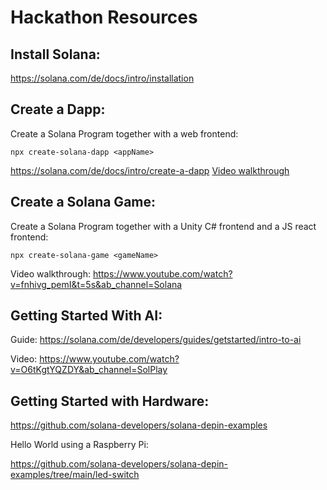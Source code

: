 # Hackathon Resources

## Install Solana:

https://solana.com/de/docs/intro/installation

## Create a Dapp:

Create a Solana Program together with a web frontend:

```
npx create-solana-dapp <appName>
```

https://solana.com/de/docs/intro/create-a-dapp
[Video walkthrough](https://www.youtube.com/watch?v=VRCcUlUTjfc)

## Create a Solana Game:

Create a Solana Program together with a Unity C# frontend and a JS react frontend:

```
npx create-solana-game <gameName>
```

Video walkthrough:
https://www.youtube.com/watch?v=fnhivg_pemI&t=5s&ab_channel=Solana

## Getting Started With AI:

Guide:
https://solana.com/de/developers/guides/getstarted/intro-to-ai

Video:
https://www.youtube.com/watch?v=O6tKgtYQZDY&ab_channel=SolPlay

## Getting Started with Hardware:

https://github.com/solana-developers/solana-depin-examples

Hello World using a Raspberry Pi:

https://github.com/solana-developers/solana-depin-examples/tree/main/led-switch
